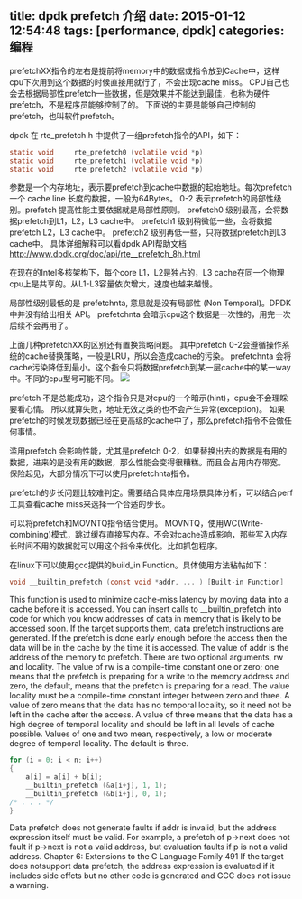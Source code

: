 ﻿title: dpdk prefetch 介绍
date: 2015-01-12 12:54:48
tags: [performance, dpdk]
categories: 编程
---

prefetchXX指令的左右是提前将memory中的数据或指令放到Cache中，这样cpu下次用到这个数据的时候直接用就行了，不会出现cache miss。
CPU自己也会去根据局部性prefetch一些数据，但是效果并不能达到最佳，也称为硬件prefetch，不是程序员能够控制了的。
下面说的主要是能够自己控制的prefetch，也叫软件prefetch。

dpdk 在 rte_prefetch.h 中提供了一组prefetch指令的API，如下：

``` c
static void 	rte_prefetch0 (volatile void *p)
static void 	rte_prefetch1 (volatile void *p)
static void 	rte_prefetch2 (volatile void *p)
```
<!-- more -->
参数是一个内存地址，表示要prefetch到cache中数据的起始地址。每次prefetch一个 cache line 长度的数据，一般为64Bytes。
0-2 表示prefetch的局部性级别。prefetch 提高性能主要依据就是局部性原则。
prefetch0 级别最高，会将数据prefetch到L1，L2，L3 cache中。
prefetch1 级别稍微低一些，会将数据prefetch L2，L3 cache中。
prefetch2 级别再低一些，只将数据prefetch到L3 cache中。
具体详细解释可以看dpdk API帮助文档 http://www.dpdk.org/doc/api/rte__prefetch_8h.html

在现在的Intel多核架构下，每个core L1，L2是独占的，L3 cache在同一个物理cpu上是共享的。从L1-L3容量依次增大，速度也越来越慢。

局部性级别最低的是 prefetchnta, 意思就是没有局部性 (Non Temporal)。DPDK中并没有给出相关 API。
prefetchnta 会暗示cpu这个数据是一次性的，用完一次后续不会再用了。

上面几种prefetchXX的区别还有置换策略问题。
其中prefetch 0-2会遵循操作系统的cache替换策略，一般是LRU，所以会造成cache的污染。
prefetchnta 会将cache污染降低到最小。这个指令只将数据prefetch到某一层cache中的某一way中。不同的cpu型号可能不同。
![](http://7sbqk1.com1.z0.glb.clouddn.com/youfu_blog_prefetchnta.png)

prefetch 不是总能成功，这个指令只是对cpu的一个暗示(hint)，cpu会不会理睬要看心情。
所以就算失败，地址无效之类的也不会产生异常(exception)。
如果prefetch的时候发现数据已经在更高级的cache中了，那么prefetch指令不会做任何事情。

滥用prefetch 会影响性能，尤其是prefetch 0-2，如果替换出去的数据是有用的数据，进来的是没有用的数据，那么性能会变得很糟糕。而且会占用内存带宽。
保险起见，大部分情况下可以使用prefetchnta指令。

prefetch的步长问题比较难判定。需要结合具体应用场景具体分析，可以结合perf工具查看cache miss来选择一个合适的步长。

可以将prefetch和MOVNTQ指令结合使用。
MOVNTQ，使用WC(Write-combining)模式，跳过缓存直接写内存。不会对cache造成影响，那些写入内存长时间不用的数据就可以用这个指令来优化。比如抓包程序。

在linux下可以使用gcc提供的build_in Function。具体使用方法粘帖如下：
``` c
void __builtin_prefetch (const void *addr, ... ) [Built-in Function]
```
This function is used to minimize cache-miss latency by moving data into a cache
before it is accessed. You can insert calls to __builtin_prefetch into code for
which you know addresses of data in memory that is likely to be accessed soon. If
the target supports them, data prefetch instructions are generated. If the prefetch is
done early enough before the access then the data will be in the cache by the time it
is accessed.
The value of addr is the address of the memory to prefetch. There are two optional
arguments, rw and locality. The value of rw is a compile-time constant one or zero;
one means that the prefetch is preparing for a write to the memory address and zero,
the default, means that the prefetch is preparing for a read. The value locality must
be a compile-time constant integer between zero and three. A value of zero means
that the data has no temporal locality, so it need not be left in the cache after the
access. A value of three means that the data has a high degree of temporal locality and
should be left in all levels of cache possible. Values of one and two mean, respectively,
a low or moderate degree of temporal locality. The default is three.

``` c
for (i = 0; i < n; i++)
{
    a[i] = a[i] + b[i];
    __builtin_prefetch (&a[i+j], 1, 1);
    __builtin_prefetch (&b[i+j], 0, 1);
/* . . . */
}
```
Data prefetch does not generate faults if addr is invalid, but the address expression
itself must be valid. For example, a prefetch of p->next does not fault if p->next is
not a valid address, but evaluation faults if p is not a valid address.
Chapter 6: Extensions to the C Language Family 491
If the target does notsupport data prefetch, the address expression is evaluated if it
includes side effcts but no other code is generated and GCC does not issue a warning.
